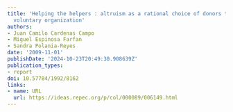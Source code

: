 ```yaml
---
title: 'Helping the helpers : altruism as a rational choice of donors to a students
  voluntary organization'
authors:
- Juan Camilo Cardenas Campo
- Miguel Espinosa Farfan
- Sandra Polania-Reyes
date: '2009-11-01'
publishDate: '2024-10-23T20:49:30.908639Z'
publication_types:
- report
doi: 10.57784/1992/8162
links:
- name: URL
  url: https://ideas.repec.org/p/col/000089/006149.html
---
```

